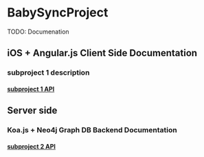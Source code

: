 # BabySyncProject
TODO: Documenation

## iOS + Angular.js Client Side Documentation
### subproject 1 description

#### [subproject 1 API](subproject1/api/README.md)

## Server side
### Koa.js + Neo4j Graph DB Backend Documentation

#### [subproject 2 API](subproject2/api/README.md)
